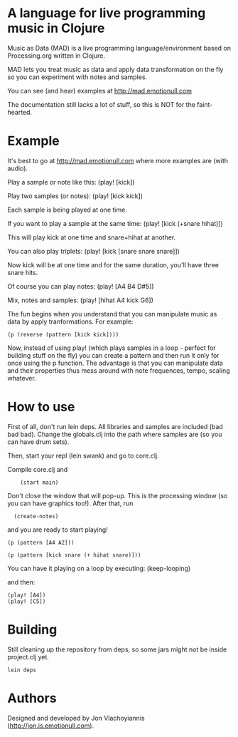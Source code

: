 # A language for live programming music in Clojure #

Music as Data (MAD) is a live programming language/environment based on Processing.org written in Clojure.

MAD lets you treat music as data and apply data transformation on the fly so you can experiment with notes and
samples. 

You can see (and hear) examples at http://mad.emotionull.com

The documentation still lacks a lot of stuff, so this is NOT for the faint-hearted.

# Example #
 
It's best to go at http://mad.emotionull.com where more examples are (with audio).

Play a sample or note like this:
  	 (play! [kick])
  
Play two samples (or notes):
	 (play! [kick kick])

Each sample is being played at one time.


If you want to play a sample at the same time:
   	   (play! [kick (+snare hihat)])	

This will play kick at one time and snare+hihat at another.

You can also play triplets:
		(play! [kick [snare snare snare]])

Now kick will be at one time and for the same duration, you'll have three snare hits.


Of course you can play notes:
      (play! [A4 B4 D#5])

Mix, notes and samples:
	 (play! [hihat A4 kick G6])


The fun begins when you understand that you can manipulate music as data by apply tranformations.
For example:

	(p (reverse (pattern [kick kick])))

Now, instead of using play! (which plays samples in a loop - perfect for building stuff on the fly)
you can create a pattern and then run it only for once using the p function. 
The advantage is that you can manipulate data and their properties thus mess around with note frequences,
tempo, scaling whatever.


# How to use #
First of all, don't run lein deps. All libraries and samples are included (bad bad bad).
Change the globals.clj into the path where samples are (so you can have drum sets).

Then, start your repl (lein swank) and go to core.clj.

Compile core.clj and 

		(start main)

Don't close the window that will pop-up. This is the processing window (so you can have graphics too!).
After that, run

	  (create-notes)

and you are ready to start playing!


	(p (pattern [A4 A2]))

	(p (pattern [kick snare (+ hihat snare)]))

You can have it playing on a loop by executing:
	(keep-looping)

and then:

	(play! [A4])
	(play! [C5])


# Building #
Still cleaning up the repository from deps, so some jars might not be inside project.clj yet.

    lein deps


# Authors #

Designed and developed by Jon Vlachoyiannis (http://jon.is.emotionull.com).